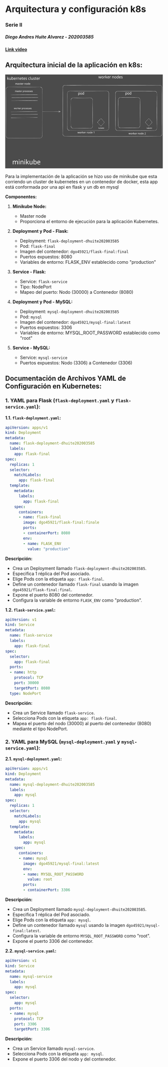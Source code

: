 # Arquitectura y configuración k8s

### Serie II

##### Diego Andres Huite Alvarez - 202003585

[**Link video**](https://drive.google.com/file/d/1az6EI36DoJgl8lzXij4j-JU60b4Jbpfu/view?usp=sharing)

## Arquitectura inicial de la aplicación en k8s:

<img src="k8s.svg" style="width:800px;height:300px;">

Para la implementación de la aplicación se hizo uso de minikube que esta corriendo un cluster de kubernetes en un contenedor de docker, esta app está conformada por una api en flask y un db en mysql

**Componentes:**

1. **Minikube Node:**
   
   - Master node
   - Proporciona el entorno de ejecución para la aplicación Kubernetes.

2. **Deployment y Pod - Flask:**
   
   - Deployment: `flask-deployment-dhuite202003585`
   - Pod: `flask-final`
   - Imagen del contenedor: `dgo45921/flask-final:final`
   - Puertos expuestos: 8080
   - Variables de entorno: FLASK_ENV establecido como "production"

3. **Service - Flask:**
   
   - Service: `flask-service`
   - Tipo: NodePort
   - Mapeo del puerto: Nodo (30000) a Contenedor (8080)

4. **Deployment y Pod - MySQL:**
   
   - Deployment: `mysql-deployment-dhuite202003585`
   - Pod: `mysql`
   - Imagen del contenedor: `dgo45921/mysql-final:latest`
   - Puertos expuestos: 3306
   - Variables de entorno: MYSQL_ROOT_PASSWORD establecido como "root"

5. **Service - MySQL:**
   
   - Service: `mysql-service`
   - Puertos expuestos: Nodo (3306) a Contenedor (3306)

## Documentación de Archivos YAML de Configuración en Kubernetes:

### 1. YAML para Flask (`flask-deployment.yaml` y `flask-service.yaml`):

**1.1. `flask-deployment.yaml`:**

```yaml
apiVersion: apps/v1
kind: Deployment
metadata:
  name: flask-deployment-dhuite202003585
  labels:
    app: flask-final
spec:
  replicas: 1
  selector:
    matchLabels:
      app: flask-final
  template:
    metadata:
      labels:
        app: flask-final
    spec:
      containers:
      - name: flask-final
        image: dgo45921/flask-final:finale
        ports:
        - containerPort: 8080
        env:
        - name: FLASK_ENV
          value: "production"
```

**Descripción:**

- Crea un Deployment llamado `flask-deployment-dhuite202003585`.
- Especifica 1 réplica del Pod asociado.
- Elige Pods con la etiqueta `app: flask-final`.
- Define un contenedor llamado `flask-final` usando la imagen `dgo45921/flask-final:final`.
- Expone el puerto 8080 del contenedor.
- Configura la variable de entorno `FLASK_ENV` como "production".

**1.2. `flask-service.yaml`:**

```yaml
apiVersion: v1
kind: Service
metadata:
  name: flask-service
  labels:
    app: flask-final
spec:
  selector:
    app: flask-final
  ports:
  - name: http
    protocol: TCP
    port: 30000 
    targetPort: 8080 
  type: NodePort
```

**Descripción:**

- Crea un Service llamado `flask-service`.
- Selecciona Pods con la etiqueta `app: flask-final`.
- Mapea el puerto del nodo (30000) al puerto del contenedor (8080) mediante el tipo NodePort.

### 2. YAML para MySQL (`mysql-deployment.yaml` y `mysql-service.yaml`):

**2.1. `mysql-deployment.yaml`:**

```yaml
apiVersion: apps/v1
kind: Deployment
metadata:
  name: mysql-deployment-dhuite202003585
  labels:
    app: mysql
spec:
  replicas: 1
  selector:
    matchLabels:
      app: mysql
  template:
    metadata:
      labels:
        app: mysql
    spec:
      containers:
      - name: mysql
        image: dgo45921/mysql-final:latest
        env:
        - name: MYSQL_ROOT_PASSWORD
          value: root
        ports:
        - containerPort: 3306
```

**Descripción:**

- Crea un Deployment llamado `mysql-deployment-dhuite202003585`.
- Especifica 1 réplica del Pod asociado.
- Elige Pods con la etiqueta `app: mysql`.
- Define un contenedor llamado `mysql` usando la imagen `dgo45921/mysql-final:latest`.
- Configura la variable de entorno `MYSQL_ROOT_PASSWORD` como "root".
- Expone el puerto 3306 del contenedor.

**2.2. `mysql-service.yaml`:**

```yaml
apiVersion: v1
kind: Service
metadata:
  name: mysql-service
  labels:
    app: mysql
spec:
  selector:
    app: mysql
  ports:
  - name: mysql
    protocol: TCP
    port: 3306
    targetPort: 3306
```

**Descripción:**

- Crea un Service llamado `mysql-service`.
- Selecciona Pods con la etiqueta `app: mysql`.
- Expone el puerto 3306 del nodo y del contenedor.
